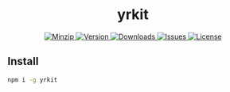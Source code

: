 <h1 align="center">yrkit</h1>

<p align="center">
  <a href="https://unpkg.com/yrkit">
    <img src="https://img.shields.io/bundlephobia/minzip/yrkit" alt="Minzip">
  </a>
  <a href="https://www.npmjs.com/package/yrkit">
    <img src="https://img.shields.io/npm/v/yrkit.svg" alt="Version">
  </a>
  <a href="https://www.npmjs.com/package/yrkit">
    <img src="https://img.shields.io/npm/dm/yrkit" alt="Downloads">
  </a>
  <a href="https://github.com/qq15725/yrkit/issues">
    <img src="https://img.shields.io/github/issues/qq15725/yrkit" alt="Issues">
  </a>
  <a href="https://github.com/qq15725/yrkit/blob/main/LICENSE">
    <img src="https://img.shields.io/npm/l/yrkit.svg" alt="License">
  </a>
</p>

## Install

```bash
npm i -g yrkit
```
